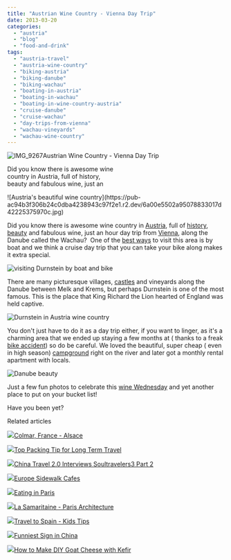 ```yaml
---
title: "Austrian Wine Country - Vienna Day Trip"
date: 2013-03-20
categories: 
  - "austria"
  - "blog"
  - "food-and-drink"
tags: 
  - "austria-travel"
  - "austria-wine-country"
  - "biking-austria"
  - "biking-danube"
  - "biking-wachau"
  - "boating-in-austria"
  - "boating-in-wachau"
  - "boating-in-wine-country-austria"
  - "cruise-danube"
  - "cruise-wachau"
  - "day-trips-from-vienna"
  - "wachau-vineyards"
  - "wachau-wine-country"
---
```


![IMG_9267](https://pub-ac94b3f306b24c0dba4238943c97f2e1.r2.dev/6a00e5502a95078833017ee9962ab7970d.jpg)Austrian Wine Country - 
Vienna Day Trip  
  
Did you know there is awesome wine  
country in Austria, full of history,  
beauty and fabulous wine, just an

<!--more--> ![Austria's beautiful wine country](https://pub-ac94b3f306b24c0dba4238943c97f2e1.r2.dev/6a00e5502a95078833017d42225375970c.jpg)  
  
  
Did you know there is awesome wine country in [Austria](https://pub-ac94b3f306b24c0dba4238943c97f2e1.r2.dev/soultravelers3/austria/index.html "austria travel tips"), full of [history](http://soultravelers3new.local/2010/08/10-tips-for-travel-tours-museums-with-kids-family-friendly-travel-advice-information-help-education.html#more "museum tips for kids"), [beauty](http://soultravelers3new.local/2010/09/prettiest-church-in-the-world-melk-abbey-austria-european-golden-beauty-on-danube-in-wine-country-.html#more "world's most beautiful church") and fabulous wine, just an hour day trip from [Vienna](http://soultravelers3new.local/2013/01/full-moon-in-vienna-.html#more "Vienna travel"), along the Danube called the Wachau?  One of the [best ways](http://soultravelers3new.local/2009/09/family-travel-photo-austria-melk-joy-in-water.html#more "travel joy") to visit this area is by boat and we think a cruise day trip that you can take your bike along makes it extra special.  
  
![visiting Durnstein by boat and bike](https://pub-ac94b3f306b24c0dba4238943c97f2e1.r2.dev/6a00e5502a95078833017d42225c2c970c.jpg)  
  
There are many picturesque villages, [castles](http://soultravelers3new.local/2011/10/family-travel-austria-castle-photo-.html "Beautiful castle Europe") and vineyards along the Danube between Melk and Krems, but perhaps Durnstein is one of the most famous. This is the place that King Richard the Lion hearted of England was held captive.  
  
![Durnstein in Austria wine country](https://pub-ac94b3f306b24c0dba4238943c97f2e1.r2.dev/6a00e5502a95078833017ee9963b04970d.jpg)  
  
You don't just have to do it as a day trip either, if you want to linger, as it's a charming area that we ended up staying a few months at ( thanks to a freak [bike accident](http://soultravelers3new.local/2009/09/-a-travelers-tragic-tale-handling-travel-disasters-medical-emergency-.html#more "bike accident while traveling")) so do be careful. We loved the beautiful, super cheap ( even in high season) [campground](http://soultravelers3new.local/2012/07/travelling-traveling-around-europe-in-a-campervan.html "camping Europe") right on the river and later got a monthly rental apartment with locals.  
  
![Danube beauty](https://pub-ac94b3f306b24c0dba4238943c97f2e1.r2.dev/6a00e5502a95078833017ee996407c970d.jpg)  
  
Just a few fun photos to celebrate this [wine Wednesday](http://soultravelers3new.local/2011/12/grape-harvest-in-europe.html "wine wednesday grape harvest Europe") and yet another place to put on your bucket list!  
  
Have you been yet?  
  

Related articles

[![](http://i.zemanta.com/145601713_80_80.jpg)](http://soultravelers3new.local/2013/02/colmar-france-alsace.html)[Colmar, France - Alsace](http://soultravelers3new.local/2013/02/colmar-france-alsace.html)

[![](http://i.zemanta.com/149896182_80_80.jpg)](http://soultravelers3new.local/2013/03/top-travel-tip-for-long-term-travel.html)[Top Packing Tip for Long Term Travel](http://soultravelers3new.local/2013/03/top-travel-tip-for-long-term-travel.html)

[![](http://i.zemanta.com/146409563_80_80.jpg)](http://soultravelers3new.local/2013/02/china-travel-20-interviews-soultravelers3-part-2.html)[China Travel 2.0 Interviews Soultravelers3 Part 2](http://soultravelers3new.local/2013/02/china-travel-20-interviews-soultravelers3-part-2.html)

[![](http://i.zemanta.com/148973016_80_80.jpg)](http://soultravelers3new.local/2013/03/europe-sidewalk-cafes.html)[Europe Sidewalk Cafes](http://soultravelers3new.local/2013/03/europe-sidewalk-cafes.html)

[![](http://i.zemanta.com/147811338_80_80.jpg)](http://soultravelers3new.local/2013/02/eating-in-paris.html)[Eating in Paris](http://soultravelers3new.local/2013/02/eating-in-paris.html)

[![](http://i.zemanta.com/150760072_80_80.jpg)](http://soultravelers3new.local/2013/03/la-samaritaine-paris-architecture.html)[La Samaritaine - Paris Architecture](http://soultravelers3new.local/2013/03/la-samaritaine-paris-architecture.html)

[![](http://i.zemanta.com/141156810_80_80.jpg)](http://soultravelers3new.local/2013/01/travel-to-spain-kids-tips.html)[Travel to Spain - Kids Tips](http://soultravelers3new.local/2013/01/travel-to-spain-kids-tips.html)

[![](http://i.zemanta.com/142234941_80_80.jpg)](http://soultravelers3new.local/2013/02/funniest-sign-in-china.html)[Funniest Sign in China](http://soultravelers3new.local/2013/02/funniest-sign-in-china.html)

[![](http://i.zemanta.com/143441271_80_80.jpg)](http://soultravelers3new.local/2013/02/how-to-make-diy-goat-cheese-with-kefir.html)[How to Make DIY Goat Cheese with Kefir](http://soultravelers3new.local/2013/02/how-to-make-diy-goat-cheese-with-kefir.html)
